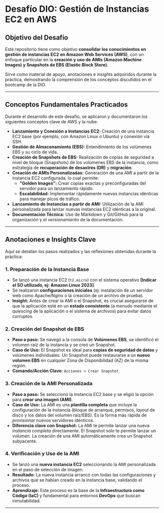 # Desafío DIO: Gestión de Instancias EC2 en AWS 

##  Objetivo del Desafío

Este repositorio tiene como objetivo **consolidar los conocimientos en gestión de instancias EC2 en Amazon Web Services (AWS)**, con un enfoque particular en la **creación y uso de AMIs (Amazon Machine Images) y Snapshots de EBS (Elastic Block Store)**.

Sirve como material de apoyo, anotaciones e *insights* adquiridos durante la práctica, demostrando la comprensión de los conceptos discutidos en el bootcamp de la DIO.

---

##  Conceptos Fundamentales Practicados

Durante el desarrollo de este desafío, se aplicaron y documentaron los siguientes conceptos clave de AWS y la nube:

* **Lanzamiento y Conexión a Instancias EC2:** Creación de una instancia EC2 base (por ejemplo, con Amazon Linux o Ubuntu) y conexión vía SSH.
* **Gestión de Almacenamiento (EBS):** Entendimiento de los volúmenes EBS y su ciclo de vida.
* **Creación de Snapshots de EBS:** Realización de copias de seguridad a nivel de bloque (Snapshots) de los volúmenes EBS de la instancia, como estrategia de **recuperación de desastres (DR)** y **migración**.
* **Creación de AMIs Personalizadas:** Generación de una AMI a partir de la instancia EC2 configurada, lo cual permite:
    * **"Golden Images":** Crear copias exactas y preconfiguradas del servidor para un lanzamiento rápido.
    * **Escalabilidad:** Implementar rápidamente nuevas instancias idénticas para manejar picos de tráfico.
* **Lanzamiento de Instancias a partir de AMI:** Utilización de la AMI personalizada para lanzar nuevas instancias EC2 idénticas a la original.
* **Documentación Técnica:** Uso de Markdown y Git/GitHub para la organización y el *versionamiento* de la documentación.

---

##  Anotaciones e Insights Clave

Aquí se detallan los pasos realizados y las reflexiones obtenidas durante la práctica:

### 1. Preparación de la Instancia Base

* Se lanzó una instancia EC2 (`t2.micro`) con el sistema operativo **[Indicar el SO utilizado, ej: Amazon Linux 2023]**.
* Se realizaron **configuraciones iniciales** (ej: instalación de un servidor web como Apache/Nginx o la creación de un archivo de prueba).
* **Insight:** Antes de crear la AMI o el Snapshot, es crucial asegurarse de que la aplicación esté en un **estado consistente** (a menudo mediante el *quiescing* de la aplicación o el sistema de archivos) para evitar datos corruptos.

### 2. Creación del Snapshot de EBS

* **Paso a paso:** Se navegó a la consola de **Volúmenes EBS**, se identificó el volumen raíz de la instancia y se creó un Snapshot.
* **Caso de Uso:** El Snapshot es ideal para **copias de seguridad de datos** y volúmenes individuales. Un Snapshot puede restaurarse a un **nuevo volumen EBS** en cualquier Zona de Disponibilidad (AZ) de la misma región.
* **Comando/Acción Clave:** `Acciones > Crear Snapshot`.


### 3. Creación de la AMI Personalizada

* **Paso a paso:** Se seleccionó la instancia EC2 base y se eligió la opción para **crear una imagen (AMI)**.
* **Caso de Uso:** La AMI es una **plantilla completa** que incluye la configuración de la instancia (bloque de arranque, permisos, *layout* de disco y los datos del volumen raíz/EBS). Es la forma más rápida de *provisionar* nuevos servidores idénticos.
* **Diferencia clave con Snapshot:** La AMI te permite lanzar una nueva *instancia completa* directamente. El Snapshot solo te permite lanzar un *volumen*. La creación de una AMI automáticamente crea un Snapshot subyacente.


### 4. Verificación y Uso de la AMI

* Se lanzó una **nueva instancia EC2** seleccionando la AMI personalizada en el paso de selección de imagen.
* **Resultado:** La nueva instancia arrancó con todas las configuraciones y archivos que se habían creado en la instancia base, validando el proceso.
* **Aprendizaje:** Este proceso es la base de la **Infraestructura como Código (IaC)** y fundamental para entornos **DevOps** que buscan inmutabilidad.

---

